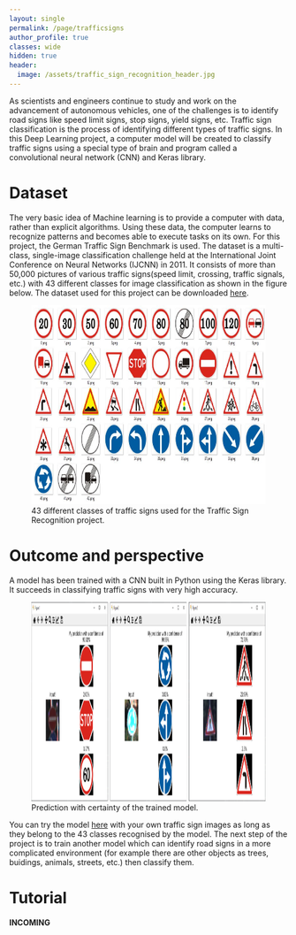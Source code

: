 ```yaml
---
layout: single
permalink: /page/trafficsigns
author_profile: true
classes: wide
hidden: true
header:
  image: /assets/traffic_sign_recognition_header.jpg
---
```




As scientists and engineers continue to study and work on the advancement of autonomous vehicles, one of the challenges is to identify road signs like speed limit signs, stop signs, yield signs, etc. Traffic sign classification is the process of identifying different types of traffic signs. In this Deep Learning project, a computer model will be created to classify traffic signs using a special type of brain and program called a convolutional neural network (CNN) and Keras library.

# Dataset

The very basic idea of Machine learning is to provide a computer with data, rather than explicit algorithms. Using these data, the computer learns to recognize patterns and becomes able to execute tasks on its own. For this project, the German Traffic Sign Benchmark is used. The dataset is a multi-class, single-image classification challenge held at the International Joint Conference on Neural Networks (IJCNN) in 2011. It consists of more than 50,000 pictures of various traffic signs(speed limit, crossing, traffic signals, etc.) with 43 different classes for image classification as shown in the figure below. The dataset used for this project can be downloaded [here](https://drive.google.com/file/d/1XKyW3ezJWJdCRS_Pugak055VVCD49FzG/view?usp=share_link).

<figure>
  <img src='../assets/traffic_signs_classification.jpg' alt="traffic sign" height="360">
  <figcaption>43 different classes of traffic signs used for the Traffic Sign Recognition project.</figcaption>
</figure>

# Outcome and perspective

A model has been trained with a CNN built in Python using the Keras library. It succeeds in classifying traffic signs with very high accuracy.

<figure>
  <img src='../assets/traffic_result.png' alt="traffic sign result" height="360">
  <figcaption>Prediction with certainty of the trained model.</figcaption>
</figure>

You can try the model [here](https://drive.google.com/file/d/1XKyW3ezJWJdCRS_Pugak055VVCD49FzG/view?usp=share_link) with your own traffic sign images as long as they belong to the 43 classes recognised by the model. The next step of the project is to train another model which can identify road signs in a more complicated environment (for example there are other objects as trees, buidings, animals, streets, etc.) then classify them.

# Tutorial

**INCOMING**

